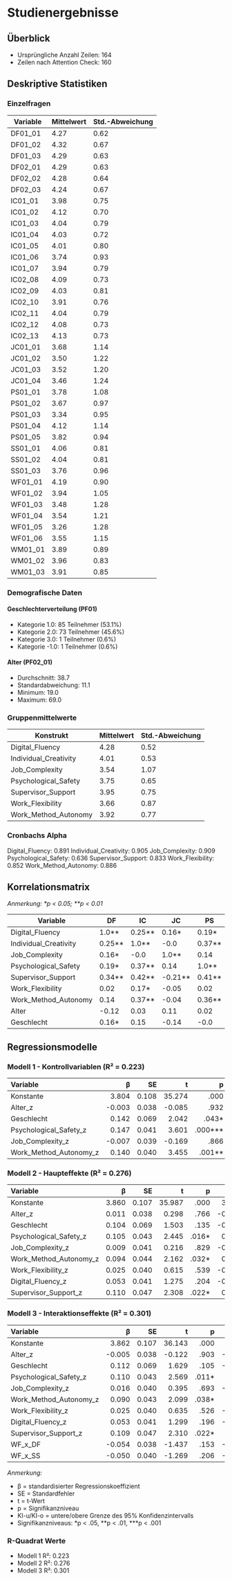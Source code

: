 # Studienergebnisse

## Überblick
- Ursprüngliche Anzahl Zeilen: 164
- Zeilen nach Attention Check: 160

## Deskriptive Statistiken

### Einzelfragen
| Variable | Mittelwert | Std.-Abweichung |
|----------|------------|-----------------|
| DF01_01  | 4.27       | 0.62           |
| DF01_02  | 4.32       | 0.67           |
| DF01_03  | 4.29       | 0.63           |
| DF02_01  | 4.29       | 0.63           |
| DF02_02  | 4.28       | 0.64           |
| DF02_03  | 4.24       | 0.67           |
| IC01_01  | 3.98       | 0.75           |
| IC01_02  | 4.12       | 0.70           |
| IC01_03  | 4.04       | 0.79           |
| IC01_04  | 4.03       | 0.72           |
| IC01_05  | 4.01       | 0.80           |
| IC01_06  | 3.74       | 0.93           |
| IC01_07  | 3.94       | 0.79           |
| IC02_08  | 4.09       | 0.73           |
| IC02_09  | 4.03       | 0.81           |
| IC02_10  | 3.91       | 0.76           |
| IC02_11  | 4.04       | 0.79           |
| IC02_12  | 4.08       | 0.73           |
| IC02_13  | 4.13       | 0.73           |
| JC01_01  | 3.68       | 1.14           |
| JC01_02  | 3.50       | 1.22           |
| JC01_03  | 3.52       | 1.20           |
| JC01_04  | 3.46       | 1.24           |
| PS01_01  | 3.78       | 1.08           |
| PS01_02  | 3.67       | 0.97           |
| PS01_03  | 3.34       | 0.95           |
| PS01_04  | 4.12       | 1.14           |
| PS01_05  | 3.82       | 0.94           |
| SS01_01  | 4.06       | 0.81           |
| SS01_02  | 4.04       | 0.81           |
| SS01_03  | 3.76       | 0.96           |
| WF01_01  | 4.19       | 0.90           |
| WF01_02  | 3.94       | 1.05           |
| WF01_03  | 3.48       | 1.28           |
| WF01_04  | 3.54       | 1.21           |
| WF01_05  | 3.26       | 1.28           |
| WF01_06  | 3.55       | 1.15           |
| WM01_01  | 3.89       | 0.89           |
| WM01_02  | 3.96       | 0.83           |
| WM01_03  | 3.91       | 0.85           |

### Demografische Daten

#### Geschlechterverteilung (PF01)
- Kategorie 1.0: 85 Teilnehmer (53.1%)
- Kategorie 2.0: 73 Teilnehmer (45.6%)
- Kategorie 3.0: 1 Teilnehmer (0.6%)
- Kategorie -1.0: 1 Teilnehmer (0.6%)

#### Alter (PF02_01)
- Durchschnitt: 38.7
- Standardabweichung: 11.1
- Minimum: 19.0
- Maximum: 69.0

### Gruppenmittelwerte
| Konstrukt              | Mittelwert | Std.-Abweichung |
|-----------------------|------------|-----------------|
| Digital_Fluency       | 4.28       | 0.52           |
| Individual_Creativity | 4.01       | 0.53           |
| Job_Complexity        | 3.54       | 1.07           |
| Psychological_Safety  | 3.75       | 0.65           |
| Supervisor_Support    | 3.95       | 0.75           |
| Work_Flexibility      | 3.66       | 0.87           |
| Work_Method_Autonomy  | 3.92       | 0.77           |

### Cronbachs Alpha
Digital_Fluency: 0.891
Individual_Creativity: 0.905
Job_Complexity: 0.909
Psychological_Safety: 0.636
Supervisor_Support: 0.833
Work_Flexibility: 0.852
Work_Method_Autonomy: 0.886

## Korrelationsmatrix
*Anmerkung: \*p < 0.05; \*\*p < 0.01*

| Variable               | DF    | IC     | JC     | PS     | SS     | WF     | WMA    | Alter | Geschlecht |
|-----------------------|-------|--------|--------|--------|--------|--------|--------|-------|------------|
| Digital_Fluency       | 1.0** | 0.25** | 0.16*  | 0.19*  | 0.34** | 0.02   | 0.14   | -0.12 | 0.16*     |
| Individual_Creativity | 0.25**| 1.0**  | -0.0   | 0.37** | 0.42** | 0.17*  | 0.37** | 0.03  | 0.15      |
| Job_Complexity        | 0.16* | -0.0   | 1.0**  | 0.14   | -0.21**| -0.05  | -0.04  | 0.11  | -0.14     |
| Psychological_Safety  | 0.19* | 0.37** | 0.14   | 1.0**  | 0.41** | 0.02   | 0.36** | 0.02  | -0.0      |
| Supervisor_Support    | 0.34**| 0.42** | -0.21**| 0.41** | 1.0**  | 0.25** | 0.41** | -0.03 | 0.14      |
| Work_Flexibility      | 0.02  | 0.17*  | -0.05  | 0.02   | 0.25** | 1.0**  | 0.35** | -0.02 | -0.01     |
| Work_Method_Autonomy  | 0.14  | 0.37** | -0.04  | 0.36** | 0.41** | 0.35** | 1.0**  | 0.07  | 0.03      |
| Alter                 | -0.12 | 0.03   | 0.11   | 0.02   | -0.03  | -0.02  | 0.07   | 1.0** | 0.07      |
| Geschlecht           | 0.16* | 0.15   | -0.14  | -0.0   | 0.14   | -0.01  | 0.03   | 0.07  | 1.0**     |

## Regressionsmodelle

### Modell 1 - Kontrollvariablen (R² = 0.223)

| Variable | β | SE | t | p | KI-u | KI-o |
|:--|--:|--:|--:|--:|--:|--:|
| Konstante | 3.804 | 0.108 | 35.274 | .000 | 3.591 | 4.018 |
| Alter_z | -0.003 | 0.038 | -0.085 | .932 | -0.078 | 0.072 |
| Geschlecht | 0.142 | 0.069 | 2.042 | .043* | 0.005 | 0.279 |
| Psychological_Safety_z | 0.147 | 0.041 | 3.601 | .000*** | 0.066 | 0.227 |
| Job_Complexity_z | -0.007 | 0.039 | -0.169 | .866 | -0.083 | 0.070 |
| Work_Method_Autonomy_z | 0.140 | 0.040 | 3.455 | .001** | 0.060 | 0.220 |

### Modell 2 - Haupteffekte (R² = 0.276)

| Variable | β | SE | t | p | KI-u | KI-o |
|:--|--:|--:|--:|--:|--:|--:|
| Konstante | 3.860 | 0.107 | 35.987 | .000 | 3.648 | 4.071 |
| Alter_z | 0.011 | 0.038 | 0.298 | .766 | -0.063 | 0.086 |
| Geschlecht | 0.104 | 0.069 | 1.503 | .135 | -0.033 | 0.241 |
| Psychological_Safety_z | 0.105 | 0.043 | 2.445 | .016* | 0.020 | 0.190 |
| Job_Complexity_z | 0.009 | 0.041 | 0.216 | .829 | -0.072 | 0.089 |
| Work_Method_Autonomy_z | 0.094 | 0.044 | 2.162 | .032* | 0.008 | 0.180 |
| Work_Flexibility_z | 0.025 | 0.040 | 0.615 | .539 | -0.055 | 0.104 |
| Digital_Fluency_z | 0.053 | 0.041 | 1.275 | .204 | -0.029 | 0.134 |
| Supervisor_Support_z | 0.110 | 0.047 | 2.308 | .022* | 0.016 | 0.203 |

### Modell 3 - Interaktionseffekte (R² = 0.301)

| Variable | β | SE | t | p | KI-u | KI-o |
|:--|--:|--:|--:|--:|--:|--:|
| Konstante | 3.862 | 0.107 | 36.143 | .000 | 3.651 | 4.073 |
| Alter_z | -0.005 | 0.038 | -0.122 | .903 | -0.080 | 0.070 |
| Geschlecht | 0.112 | 0.069 | 1.629 | .105 | -0.024 | 0.248 |
| Psychological_Safety_z | 0.110 | 0.043 | 2.569 | .011* | 0.025 | 0.195 |
| Job_Complexity_z | 0.016 | 0.040 | 0.395 | .693 | -0.064 | 0.096 |
| Work_Method_Autonomy_z | 0.090 | 0.043 | 2.099 | .038* | 0.005 | 0.175 |
| Work_Flexibility_z | 0.025 | 0.040 | 0.635 | .526 | -0.053 | 0.104 |
| Digital_Fluency_z | 0.053 | 0.041 | 1.299 | .196 | -0.028 | 0.134 |
| Supervisor_Support_z | 0.109 | 0.047 | 2.310 | .022* | 0.016 | 0.201 |
| WF_x_DF | -0.054 | 0.038 | -1.437 | .153 | -0.128 | 0.020 |
| WF_x_SS | -0.050 | 0.040 | -1.269 | .206 | -0.128 | 0.028 |

*Anmerkung:* 
- β = standardisierter Regressionskoeffizient
- SE = Standardfehler
- t = t-Wert
- p = Signifikanzniveau
- KI-u/KI-o = untere/obere Grenze des 95% Konfidenzintervalls
- Signifikanzniveaus: *p < .05, **p < .01, ***p < .001

### R-Quadrat Werte
- Modell 1 R²: 0.223
- Modell 2 R²: 0.276
- Modell 3 R²: 0.301
